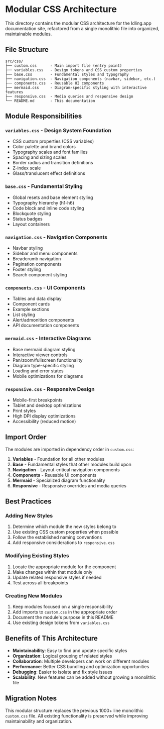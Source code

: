 # Modular CSS Architecture

This directory contains the modular CSS architecture for the Idling.app documentation site, refactored from a single monolithic file into organized, maintainable modules.

## File Structure

```
src/css/
├── custom.css      - Main import file (entry point)
├── variables.css   - Design tokens and CSS custom properties
├── base.css        - Fundamental styles and typography
├── navigation.css  - Navigation components (navbar, sidebar, etc.)
├── components.css  - Reusable UI components
├── mermaid.css     - Diagram-specific styling with interactive features
├── responsive.css  - Media queries and responsive design
└── README.md       - This documentation
```

## Module Responsibilities

### `variables.css` - Design System Foundation

- CSS custom properties (CSS variables)
- Color palette and brand colors
- Typography scales and font families
- Spacing and sizing scales
- Border radius and transition definitions
- Z-index scale
- Glass/translucent effect definitions

### `base.css` - Fundamental Styling

- Global resets and base element styling
- Typography hierarchy (h1-h6)
- Code block and inline code styling
- Blockquote styling
- Status badges
- Layout containers

### `navigation.css` - Navigation Components

- Navbar styling
- Sidebar and menu components
- Breadcrumb navigation
- Pagination components
- Footer styling
- Search component styling

### `components.css` - UI Components

- Tables and data display
- Component cards
- Example sections
- List styling
- Alert/admonition components
- API documentation components

### `mermaid.css` - Interactive Diagrams

- Base mermaid diagram styling
- Interactive viewer controls
- Pan/zoom/fullscreen functionality
- Diagram type-specific styling
- Loading and error states
- Mobile optimizations for diagrams

### `responsive.css` - Responsive Design

- Mobile-first breakpoints
- Tablet and desktop optimizations
- Print styles
- High DPI display optimizations
- Accessibility (reduced motion)

## Import Order

The modules are imported in dependency order in `custom.css`:

1. **Variables** - Foundation for all other modules
2. **Base** - Fundamental styles that other modules build upon
3. **Navigation** - Layout-critical navigation components
4. **Components** - Reusable UI components
5. **Mermaid** - Specialized diagram functionality
6. **Responsive** - Responsive overrides and media queries

## Best Practices

### Adding New Styles

1. Determine which module the new styles belong to
2. Use existing CSS custom properties when possible
3. Follow the established naming conventions
4. Add responsive considerations to `responsive.css`

### Modifying Existing Styles

1. Locate the appropriate module for the component
2. Make changes within that module only
3. Update related responsive styles if needed
4. Test across all breakpoints

### Creating New Modules

1. Keep modules focused on a single responsibility
2. Add imports to `custom.css` in the appropriate order
3. Document the module's purpose in this README
4. Use existing design tokens from `variables.css`

## Benefits of This Architecture

- **Maintainability**: Easy to find and update specific styles
- **Organization**: Logical grouping of related styles
- **Collaboration**: Multiple developers can work on different modules
- **Performance**: Better CSS bundling and optimization opportunities
- **Debugging**: Easier to isolate and fix style issues
- **Scalability**: New features can be added without growing a monolithic file

## Migration Notes

This modular structure replaces the previous 1000+ line monolithic `custom.css` file. All existing functionality is preserved while improving maintainability and organization.
